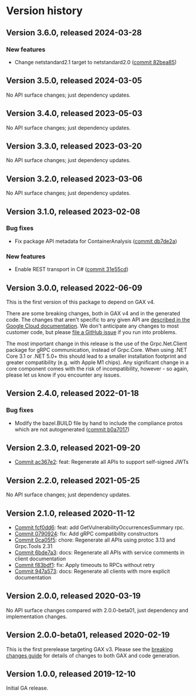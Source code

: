 # Version history

## Version 3.6.0, released 2024-03-28

### New features

- Change netstandard2.1 target to netstandard2.0 ([commit 82bea85](https://github.com/googleapis/google-cloud-dotnet/commit/82bea850661975b9750ac30753528cc9d2e05240))

## Version 3.5.0, released 2024-03-05

No API surface changes; just dependency updates.

## Version 3.4.0, released 2023-05-03

No API surface changes; just dependency updates.

## Version 3.3.0, released 2023-03-20

No API surface changes; just dependency updates.

## Version 3.2.0, released 2023-03-06

No API surface changes; just dependency updates.

## Version 3.1.0, released 2023-02-08

### Bug fixes

- Fix package API metadata for ContainerAnalysis ([commit db7de2a](https://github.com/googleapis/google-cloud-dotnet/commit/db7de2a0379d0530ef86b42383d39ae03e130ec3))

### New features

- Enable REST transport in C# ([commit 31e55cd](https://github.com/googleapis/google-cloud-dotnet/commit/31e55cdbafe12bfae68e28a75a1b75ceb445684f))

## Version 3.0.0, released 2022-06-09

This is the first version of this package to depend on GAX v4.

There are some breaking changes, both in GAX v4 and in the generated
code. The changes that aren't specific to any given API are [described in the Google Cloud
documentation](https://cloud.google.com/dotnet/docs/reference/help/breaking-gax4).
We don't anticipate any changes to most customer code, but please [file a
GitHub issue](https://github.com/googleapis/google-cloud-dotnet/issues/new/choose)
if you run into problems.

The most important change in this release is the use of the Grpc.Net.Client package
for gRPC communication, instead of Grpc.Core. When using .NET Core 3.1 or .NET 5.0+
this should lead to a smaller installation footprint and greater compatibility (e.g.
with Apple M1 chips). Any significant change in a core component comes with the risk
of incompatibility, however - so again, please let us know if you encounter any
issues.

## Version 2.4.0, released 2022-01-18

### Bug fixes

- Modify the bazel.BUILD file by hand to include the compliance protos which are not autogenerated ([commit b0a7017](https://github.com/googleapis/google-cloud-dotnet/commit/b0a7017a7cbde18bb043ca1e231528829341ff43))

## Version 2.3.0, released 2021-09-20

- [Commit ac367e2](https://github.com/googleapis/google-cloud-dotnet/commit/ac367e2): feat: Regenerate all APIs to support self-signed JWTs

## Version 2.2.0, released 2021-05-25

No API surface changes; just dependency updates.

## Version 2.1.0, released 2020-11-12

- [Commit fcf0dd6](https://github.com/googleapis/google-cloud-dotnet/commit/fcf0dd6): feat: add GetVulnerabilityOccurrencesSummary rpc.
- [Commit 0790924](https://github.com/googleapis/google-cloud-dotnet/commit/0790924): fix: Add gRPC compatibility constructors
- [Commit 0ca05f5](https://github.com/googleapis/google-cloud-dotnet/commit/0ca05f5): chore: Regenerate all APIs using protoc 3.13 and Grpc.Tools 2.31
- [Commit 6bde7a3](https://github.com/googleapis/google-cloud-dotnet/commit/6bde7a3): docs: Regenerate all APIs with service comments in client documentation
- [Commit f83bdf1](https://github.com/googleapis/google-cloud-dotnet/commit/f83bdf1): fix: Apply timeouts to RPCs without retry
- [Commit 947a573](https://github.com/googleapis/google-cloud-dotnet/commit/947a573): docs: Regenerate all clients with more explicit documentation

## Version 2.0.0, released 2020-03-19

No API surface changes compared with 2.0.0-beta01, just dependency
and implementation changes.

## Version 2.0.0-beta01, released 2020-02-19

This is the first prerelease targeting GAX v3. Please see the [breaking changes
guide](https://cloud.google.com/dotnet/docs/reference/help/breaking-gax2)
for details of changes to both GAX and code generation.

## Version 1.0.0, released 2019-12-10

Initial GA release.
